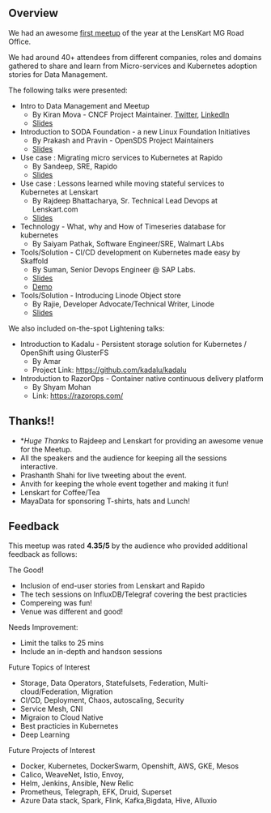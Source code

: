 ## Overview

We had an awesome [first meetup](https://www.meetup.com/Cloud-Native-Data-Management/events/267530200/) of the year at the LensKart MG Road Office. 

We had around 40+ attendees from different companies, roles and domains gathered to share and learn from Micro-services and Kubernetes adoption stories for Data Management. 

The following talks were presented: 

- Intro to Data Management and Meetup 
  * By Kiran Mova - CNCF Project Maintainer. [Twitter](https://twitter.com/kiranmova), [LinkedIn](https://www.linkedin.com/in/kiranmova/)
  * [Slides](https://docs.google.com/presentation/d/18biWHyY5ZZnRLwvR0ZbHNpKXGhQCmjPhn_4B1_vamVA/edit?usp=sharing)
- Introduction to SODA Foundation - a new Linux Foundation Initiatives
  * By Prakash and Pravin - OpenSDS Project Maintainers
  * [Slides](https://drive.google.com/file/d/0B2SPr6SecOoqc1NNbzVoVHdJV3ZZNlp0blRBN1dqelppM2pR/view)
- Use case : Migrating micro services to Kubernetes at Rapido 
  * By Sandeep, SRE, Rapido
  * [Slides](https://drive.google.com/file/d/0B2SPr6SecOoqT1g5WDZ6cXY1azlMWmtMMHVJclpfSmdvUF9B/view?usp=sharing)
- Use case : Lessons learned while moving stateful services to Kubernetes at Lenskart 
  * By Rajdeep Bhattacharya, Sr. Technical Lead Devops at Lenskart.com
  * [Slides](https://docs.google.com/presentation/d/1j64sPnQwKLuWdbOPeZ6ZwC5qYAEaeIbck91YbSvOPM0/edit#slide=id.g6c6271b736_0_1)
- Technology - What, why and How of Timeseries database for kubernetes
  * By Saiyam Pathak, Software Engineer/SRE, Walmart LAbs
- Tools/Solution - CI/CD development on Kubernetes made easy by Skaffold 
  * By Suman, Senior Devops Engineer @ SAP Labs.
  * [Slides](https://www.slideshare.net/suchakra012/cicd-development-in-kubernetes-skaffold-224511939)
  * [Demo](https://youtu.be/6n3W0R-BZoQ)
- Tools/Solution - Introducing Linode Object store 
  * By Rajie, Developer Advocate/Technical Writer, Linode
  * [Slides](https://drive.google.com/file/d/0B2SPr6SecOoqcWIxeG5zVHltNXZxNFRrTTlwY0NYRjU0eXZF/view?usp=sharing)
  
 We also included on-the-spot Lightening talks: 
 - Introduction to Kadalu -  Persistent storage solution for Kubernetes / OpenShift using GlusterFS
   * By Amar
   * Project Link: https://github.com/kadalu/kadalu
 - Introduction to RazorOps - Container native continuous delivery platform
   * By Shyam Mohan
   * Link: https://razorops.com/

## Thanks!!

- **Huge Thanks* to Rajdeep and Lenskart for providing an awesome venue for the Meetup. 
- All the speakers and the audience for keeping all the sessions interactive. 
- Prashanth Shahi for live tweeting about the event. 
- Anvith for keeping the whole event together and making it fun!
- Lenskart for Coffee/Tea
- MayaData for sponsoring T-shirts, hats and Lunch!

## Feedback 

This meetup was rated **4.35/5** by the audience who provided additional feedback as follows: 

The Good!
- Inclusion of end-user stories from Lenskart and Rapido
- The tech sessions on InfluxDB/Telegraf covering the best practicies
- Compereing was fun! 
- Venue was different and good! 

Needs Improvement:
- Limit the talks to 25 mins
- Include an in-depth and handson sessions

Future Topics of Interest
- Storage, Data Operators, Statefulsets, Federation, Multi-cloud/Federation, Migration
- CI/CD, Deployment, Chaos, autoscaling, Security
- Service Mesh, CNI
- Migraion to Cloud Native
- Best practicies in Kubernetes
- Deep Learning

Future Projects of Interest
- Docker, Kubernetes, DockerSwarm, Openshift, AWS, GKE, Mesos
- Calico, WeaveNet, Istio, Envoy,
- Helm, Jenkins, Ansible, New Relic
- Prometheus, Telegraph, EFK, Druid, Superset
- Azure Data stack, Spark, Flink, Kafka,Bigdata, Hive, Alluxio

